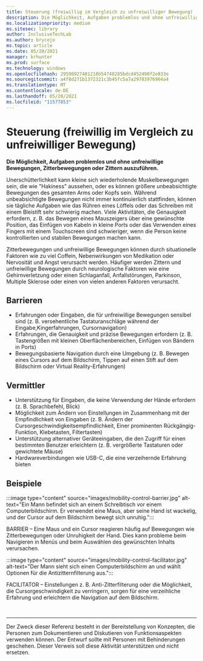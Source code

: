 ```yaml
---
title: Steuerung (freiwillig im Vergleich zu unfreiwilliger Bewegung)
description: Die Möglichkeit, Aufgaben problemlos und ohne unfreiwillige Bewegungen, Zitterbewegungen oder Zittern auszuführen
ms.localizationpriority: medium
ms.sitesec: library
author: InclusiveTechLab
ms.author: brycejo
ms.topic: article
ms.date: 05/20/2021
manager: krhunter
ms.prod: surface
ms.technology: windows
ms.openlocfilehash: 29598927481218b54748285bdcd452490f2e833e
ms.sourcegitcommit: a4f8d271b1372321c3b45fc5a7a29703976964a4
ms.translationtype: MT
ms.contentlocale: de-DE
ms.lasthandoff: 05/20/2021
ms.locfileid: "11577853"
---
```

# <a name="control-voluntary-vs-involuntary-movement"></a>Steuerung (freiwillig im Vergleich zu unfreiwilliger Bewegung)

**Die Möglichkeit, Aufgaben problemlos und ohne unfreiwillige Bewegungen, Zitterbewegungen oder Zittern auszuführen.**

Unerschütterlichkeit kann kleine sich wiederholende Muskelbewegungen sein, die wie "Hakiness" aussehen, oder es können größere unbeabsichtigte Bewegungen des gesamten Arms oder Kopfs sein. Während unbeabsichtigte Bewegungen nicht immer kontinuierlich stattfinden, können sie tägliche Aufgaben wie das Rühren eines Löffels oder das Schreiben mit einem Bleistift sehr schwierig machen. Viele Aktivitäten, die Genauigkeit erfordern, z. B. das Bewegen eines Mauszeigers über eine gewünschte Position, das Einfügen von Kabeln in kleine Ports oder das Verwenden eines Fingers mit einem Touchscreen sind schwieriger, wenn die Person keine kontrollierten und stabilen Bewegungen machen kann.

Zitterbewegungen und unfreiwillige Bewegungen können durch situationelle Faktoren wie zu viel Coffein, Nebenwirkungen von Medikation oder Nervosität und Angst verursacht werden. Häufiger werden Zittern und unfreiwillige Bewegungen durch neurologische Faktoren wie eine Gehirnverletzung oder einen Schlaganfall, Anfallstörungen, Parkinson, Multiple Sklerose oder einen von vielen anderen Faktoren verursacht.

## <a name="barriers"></a>Barrieren
* Erfahrungen oder Eingaben, die für unfreiwillige Bewegungen sensibel sind (z. B. versehentliche Tastaturanschläge während der Eingabe,Kingerfahrungen, Cursornavigation)
* Erfahrungen, die Genauigkeit und präzise Bewegungen erfordern (z. B. Tastengrößen mit kleinen Oberflächenbereichen, Einfügen von Bändern in Ports)
* Bewegungsbasierte Navigation durch eine Umgebung (z. B. Bewegen eines Cursors auf dem Bildschirm, Tippen auf einen Stift auf dem Bildschirm oder Virtual Reality-Erfahrungen)

## <a name="facilitators"></a>Vermittler
* Unterstützung für Eingaben, die keine Verwendung der Hände erfordern (z. B. Sprachbefehl, Blick)
* Möglichkeit zum Ändern von Einstellungen im Zusammenhang mit der Empfindlichkeit von Eingaben (z. B. Ändern der Cursorgeschwindigkeitsempfindlichkeit, Einer prominenten Rückgängig-Funktion, Klebetasten, Filtertasten)
* Unterstützung alternativer Geräteeingaben, die den Zugriff für einen bestimmten Benutzer erleichtern (z. B. vergrößerte Tastaturen oder gewichtete Mäuse)
* Hardwareverbindungen wie USB-C, die eine verzeihernde Erfahrung bieten


## <a name="examples"></a>Beispiele

:::image type="content" source="images/mobility-control-barrier.jpg" alt-text="Ein Mann befindet sich an einem Schreibtisch vor einem Computerbildschirm. Er verwendet eine Maus, aber seine Hand ist wackelig, und der Cursor auf dem Bildschirm bewegt sich unruhig.":::

BARRIER – Eine Maus und ein Cursor reagieren häufig auf Bewegungen wie Zitterbewegungen oder Unruhigkeit der Hand. Dies kann probleme beim Navigieren in Menüs und beim Auswählen des gewünschten Inhalts verursachen.

:::image type="content" source="images/mobility-control-facilitator.jpg" alt-text="Der Mann sieht sich einen Computerbildschirm an und wählt Optionen für die Antizitternfilterung aus.":::

FACILITATOR – Einstellungen z. B. Anti-Zitterfilterung oder die Möglichkeit, die Cursorgeschwindigkeit zu verringern, sorgen für eine verzeihliche Erfahrung und erleichtern die Navigation auf dem Bildschirm.


&nbsp;

[comment]: # (Footer-Anweisung)
___
Der Zweck dieser Referenz besteht in der Bereitstellung von Konzepten, die Personen zum Dokumentieren und Diskutieren von Funktionsaspekten verwenden können. Der Entwurf sollte mit Personen mit Behinderungen geschehen. Dieser Verweis soll diese Aktivität unterstützen und nicht ersetzen. 